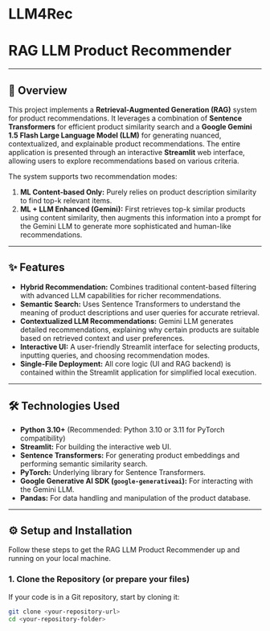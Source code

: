 # LLM4Rec

# RAG LLM Product Recommender

---

## 🚀 Overview

This project implements a **Retrieval-Augmented Generation (RAG)** system for product recommendations. It leverages a combination of **Sentence Transformers** for efficient product similarity search and a **Google Gemini 1.5 Flash Large Language Model (LLM)** for generating nuanced, contextualized, and explainable product recommendations. The entire application is presented through an interactive **Streamlit** web interface, allowing users to explore recommendations based on various criteria.

The system supports two recommendation modes:
1.  **ML Content-based Only:** Purely relies on product description similarity to find top-k relevant items.
2.  **ML + LLM Enhanced (Gemini):** First retrieves top-k similar products using content similarity, then augments this information into a prompt for the Gemini LLM to generate more sophisticated and human-like recommendations.

---

## ✨ Features

* **Hybrid Recommendation:** Combines traditional content-based filtering with advanced LLM capabilities for richer recommendations.
* **Semantic Search:** Uses Sentence Transformers to understand the meaning of product descriptions and user queries for accurate retrieval.
* **Contextualized LLM Recommendations:** Gemini LLM generates detailed recommendations, explaining why certain products are suitable based on retrieved context and user preferences.
* **Interactive UI:** A user-friendly Streamlit interface for selecting products, inputting queries, and choosing recommendation modes.
* **Single-File Deployment:** All core logic (UI and RAG backend) is contained within the Streamlit application for simplified local execution.

---

## 🛠️ Technologies Used

* **Python 3.10+** (Recommended: Python 3.10 or 3.11 for PyTorch compatibility)
* **Streamlit:** For building the interactive web UI.
* **Sentence Transformers:** For generating product embeddings and performing semantic similarity search.
* **PyTorch:** Underlying library for Sentence Transformers.
* **Google Generative AI SDK (`google-generativeai`):** For interacting with the Gemini LLM.
* **Pandas:** For data handling and manipulation of the product database.

---

## ⚙️ Setup and Installation

Follow these steps to get the RAG LLM Product Recommender up and running on your local machine.

### 1. Clone the Repository (or prepare your files)

If your code is in a Git repository, start by cloning it:
```bash
git clone <your-repository-url>
cd <your-repository-folder>
